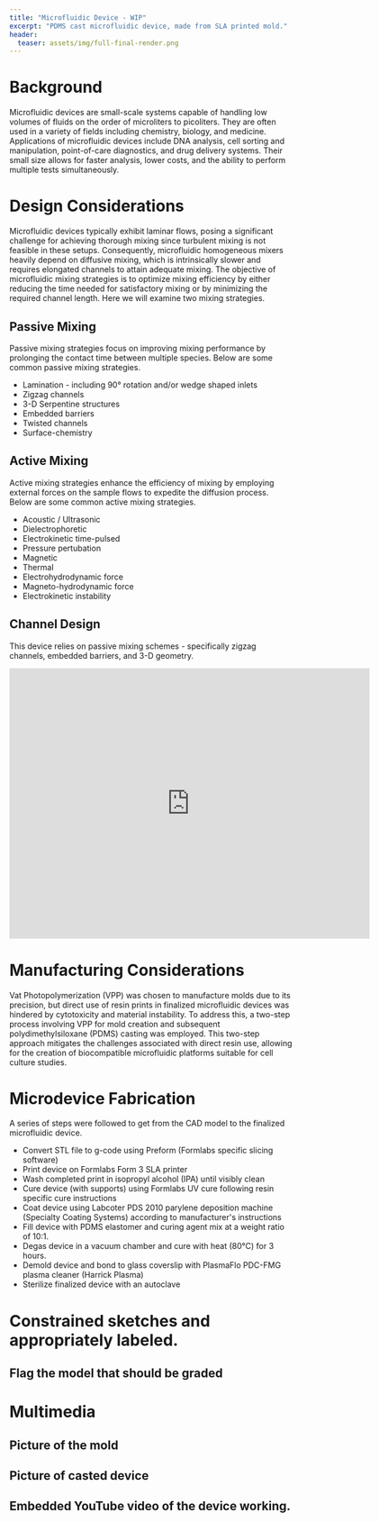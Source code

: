 ```yaml
---
title: "Microfluidic Device - WIP"
excerpt: "PDMS cast microfluidic device, made from SLA printed mold."
header:
  teaser: assets/img/full-final-render.png
---
```

# Background
Microfluidic devices are small-scale systems capable of handling low volumes of fluids on the order of microliters to picoliters. They are often used in a variety of fields including chemistry, biology, and medicine. Applications of microfluidic devices include DNA analysis, cell sorting and manipulation, point-of-care diagnostics, and drug delivery systems. Their small size allows for faster analysis, lower costs, and the ability to perform multiple tests simultaneously.

# Design Considerations
Microfluidic devices typically exhibit laminar flows, posing a significant challenge for achieving thorough mixing since turbulent mixing is not feasible in these setups. Consequently, microfluidic homogeneous mixers heavily depend on diffusive mixing, which is intrinsically slower and requires elongated channels to attain adequate mixing. The objective of microfluidic mixing strategies is to optimize mixing efficiency by either reducing the time needed for satisfactory mixing or by minimizing the required channel length. Here we will examine two mixing strategies.

## Passive Mixing
Passive mixing strategies focus on improving mixing performance by prolonging the contact time between multiple species. Below are some common passive mixing strategies.
  * Lamination - including 90° rotation and/or wedge shaped inlets
  * Zigzag channels
  * 3-D Serpentine structures
  * Embedded barriers
  * Twisted channels
  * Surface-chemistry

## Active Mixing
Active mixing strategies enhance the efficiency of mixing by employing external forces on the sample flows to expedite the diffusion process. Below are some common active mixing strategies.
  * Acoustic / Ultrasonic
  * Dielectrophoretic
  * Electrokinetic time-pulsed
  * Pressure pertubation
  * Magnetic
  * Thermal
  * Electrohydrodynamic force
  * Magneto-hydrodynamic force
  * Electrokinetic instability


## Channel Design
This device relies on passive mixing schemes - specifically zigzag channels, embedded barriers, and 3-D geometry.

<iframe src="https://vanderbilt643.autodesk360.com/shares/public/SH512d4QTec90decfa6ea0939bd38a227bfe?mode=embed" width="640" height="480" allowfullscreen="true" webkitallowfullscreen="true" mozallowfullscreen="true"  frameborder="0"></iframe>

# Manufacturing Considerations
Vat Photopolymerization (VPP) was chosen to manufacture molds due to its precision, but direct use of resin prints in finalized microfluidic devices was hindered by cytotoxicity and material instability. To address this, a two-step process involving VPP for mold creation and subsequent polydimethylsiloxane (PDMS) casting was employed. This two-step approach mitigates the challenges associated with direct resin use, allowing for the creation of biocompatible microfluidic platforms suitable for cell culture studies.

# Microdevice Fabrication
A series of steps were followed to get from the CAD model to the finalized microfluidic device. 
  * Convert STL file to g-code using Preform (Formlabs specific slicing software)
  * Print device on Formlabs Form 3 SLA printer
  * Wash completed print in isopropyl alcohol (IPA) until visibly clean
  * Cure device (with supports) using Formlabs UV cure following resin specific cure instructions
  * Coat device using Labcoter PDS 2010 parylene deposition machine (Specialty Coating Systems) according to manufacturer's instructions
  * Fill device with PDMS elastomer and curing agent mix at a weight ratio of 10:1.
  * Degas device in a vacuum chamber and cure with heat (80°C) for 3 hours.
  * Demold device and bond to glass coverslip with PlasmaFlo PDC-FMG plasma cleaner (Harrick Plasma)
  * Sterilize finalized device with an autoclave

# Constrained sketches and appropriately labeled. 
## Flag the model that should be graded
# Multimedia
## Picture of the mold
## Picture of casted device
## Embedded YouTube video of the device working.
